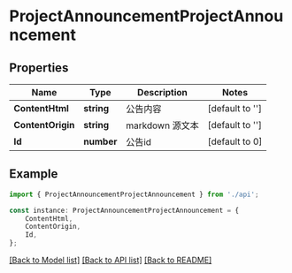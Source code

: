 # ProjectAnnouncementProjectAnnouncement


## Properties

Name | Type | Description | Notes
------------ | ------------- | ------------- | -------------
**ContentHtml** | **string** | 公告内容 | [default to '']
**ContentOrigin** | **string** | markdown 源文本 | [default to '']
**Id** | **number** | 公告id | [default to 0]

## Example

```typescript
import { ProjectAnnouncementProjectAnnouncement } from './api';

const instance: ProjectAnnouncementProjectAnnouncement = {
    ContentHtml,
    ContentOrigin,
    Id,
};
```

[[Back to Model list]](../README.md#documentation-for-models) [[Back to API list]](../README.md#documentation-for-api-endpoints) [[Back to README]](../README.md)
